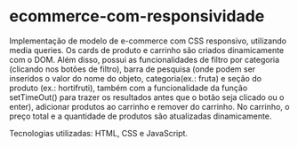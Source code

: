 # ecommerce-com-responsividade

Implementação de modelo de e-commerce com CSS responsivo, utilizando media queries. Os cards de produto e carrinho são criados dinamicamente com o DOM. Além disso, possui as funcionalidades de filtro por categoria (clicando nos botões de filtro), barra de pesquisa (onde podem ser inseridos o valor do nome do objeto, categoria(ex.: fruta) e seção do produto (ex.: hortifruti), também com a funcionalidade da função setTimeOut() para trazer os resultados antes que o botão seja clicado ou o enter), adicionar produtos ao carrinho e remover do carrinho. No carrinho, o preço total e a quantidade de produtos são atualizadas dinamicamente. 

Tecnologias utilizadas: HTML, CSS e JavaScript. 
